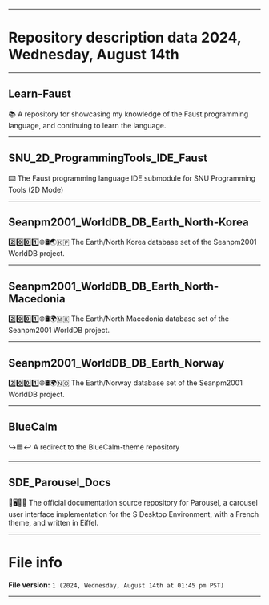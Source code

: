 
***

# Repository description data 2024, Wednesday, August 14th

---

## Learn-Faust

📚️ A repository for showcasing my knowledge of the Faust programming language, and continuing to learn the language. 

---

## SNU_2D_ProgrammingTools_IDE_Faust

⌨️ The Faust programming language IDE submodule for SNU Programming Tools (2D Mode)

---

## Seanpm2001_WorldDB_DB_Earth_North-Korea

2️⃣️0️⃣️0️⃣️1️⃣️🌐️🛢️🌏️🇰🇵️ The Earth/North Korea database set of the Seanpm2001 WorldDB project.

---

## Seanpm2001_WorldDB_DB_Earth_North-Macedonia

2️⃣️0️⃣️0️⃣️1️⃣️🌐️🛢️🌍️🇲🇰️ The Earth/North Macedonia database set of the Seanpm2001 WorldDB project.

---

## Seanpm2001_WorldDB_DB_Earth_Norway

2️⃣️0️⃣️0️⃣️1️⃣️🌐️🛢️🌍️🇳🇴️ The Earth/Norway database set of the Seanpm2001 WorldDB project.

---

## BlueCalm

↪️🟦️↩️ A redirect to the BlueCalm-theme repository
 
---

## SDE_Parousel_Docs

🎠️🖥️🎠️📖️ The official documentation source repository for Parousel, a carousel user interface implementation for the S Desktop Environment, with a French theme, and written in Eiffel.

***

# File info

**File version:** `1 (2024, Wednesday, August 14th at 01:45 pm PST)`

***

